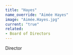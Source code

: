 ```yaml
---
title: "Hayes"
name_override: "Aimée Hayes"
image: "Aimée.Hayes.jpg"
current: "true"
related:
- Board of Directors
---
```


Director
